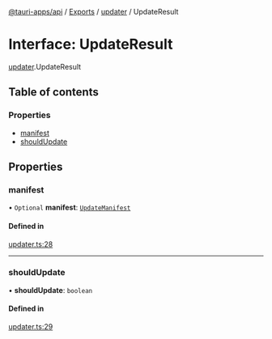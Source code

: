 [@tauri-apps/api](../README.md) / [Exports](../modules.md) / [updater](../modules/updater.md) / UpdateResult

# Interface: UpdateResult

[updater](../modules/updater.md).UpdateResult

## Table of contents

### Properties

- [manifest](updater.UpdateResult.md#manifest)
- [shouldUpdate](updater.UpdateResult.md#shouldupdate)

## Properties

### manifest

• `Optional` **manifest**: [`UpdateManifest`](updater.UpdateManifest.md)

#### Defined in

[updater.ts:28](https://github.com/ksnyde/tauri/blob/3a04c036/tooling/api/src/updater.ts#L28)

___

### shouldUpdate

• **shouldUpdate**: `boolean`

#### Defined in

[updater.ts:29](https://github.com/ksnyde/tauri/blob/3a04c036/tooling/api/src/updater.ts#L29)
